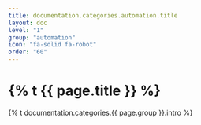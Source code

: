 ```yaml
---
title: documentation.categories.automation.title
layout: doc
level: "1"
group: "automation"
icon: "fa-solid fa-robot"
order: "60"
---
```


# {% t {{ page.title }} %}

{% t documentation.categories.{{ page.group }}.intro %}
